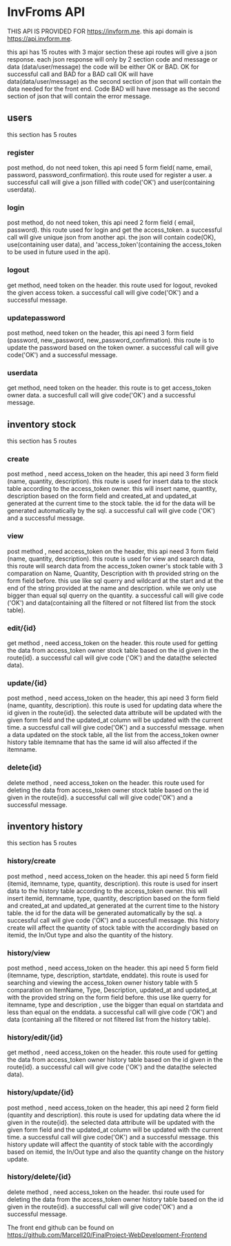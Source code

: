 # InvFroms API

THIS API IS PROVIDED FOR https://invform.me.
this api domain is https://api.invform.me.

this api has 15 routes with 3 major section
these api routes will give a json response. each json response will only by 2 section code and message or data (data/user/message)
the code will be either OK or BAD. OK for successful call and BAD for a BAD call
OK will have data(data/user/message) as the second section of json that will contain the data needed for the front end. 
Code BAD will have message as the second section of json that will contain the error message.

## users
this section has 5 routes

### register
post method, do not need token, this api need 5 form field( name, email, password, password_confirmation). this route used for register a user. a successful call will give a json fillled with code('OK') and user(containing userdata).

### login
post method, do not need token, this api need 2 form field ( email, password). this route used for login and get the access_token. a successful call will give unique json from another api. the json will contain code(OK), use(containing user data), and 'access_token'(containing the access_token to be used in future used in the api).

### logout
get method, need token on the header. this route used for logout, revoked the given access token. a successful call will give code('OK') and a successful message.

### updatepassword
post method, need token on the header, this api need 3 form field (password, new_password, new_password_confirmation). this route is to update the password based on the token owner. a successful call will give code('OK') and a successful message.

### userdata
get method, need token on the header. this route is to get access_token owner data. a succesfull call will give code('OK') and a successful message.


## inventory stock
this section has 5 routes

### create
post method , need access_token on the header, this api need 3 form field (name, quantity, description). this route is used for insert data to the stock table according to the access_token owner. this will insert name, quantity, description based on the form field and created_at and updated_at generated at the current time to the stock table. the id for the data will be generated automatically by the sql. a successful call will give code ('OK') and a successful message.

### view
post method , need access_token on the header, this api need 3 form field (name, quantity, description). this route is used for view and search data, this route will search data from the access_token owner's stock table with 3 comparation on Name, Quantity, Description with th provided string on the form field before. this use like sql querry and wildcard at the start and at the end of the string provided at the name and description. while we only use bigger than equal sql querry on the quantity. a successful call will give code ('OK') and data(containing all the filtered or not filtered list from the stock table).

### edit/{id}
get method , need access_token on the header. this route used for getting the data from access_token owner stock table based on the id given in the route{id}. a successful call will give code ('OK') and the data(the selected data).

### update/{id}
post method , need access_token on the header, this api need 3 form field (name, quantity, description). this route is used for updating data where the id given in the route{id}. the selected data attribute will be updated with the given form field and the updated_at column will be updated with the current time. a successful call will give code('OK') and a successful message. when a data updated on the stock table, all the list from the access_token owner history table itemname that has the same id will also affected if the itemname.

### delete{id}
delete method , need access_token on the header. this route used for deleting the data from access_token owner stock table based on the id given in the route{id}. a successful call will give code('OK') and a successful message.


## inventory history
this section has 5 routes

### history/create
post method , need access_token on the header. this api need 5 form field (itemid, itemname, type, quantity, description). this route is used for insert data to the history table according to the access_token owner. this will insert itemid, itemname, type,  quantity, description based on the form field and created_at and updated_at generated at the current time to the history table. the id for the data will be generated automatically by the sql. a successful call will give code ('OK') and a succesfull message. this history create will affect the quantity of stock table with the accordingly based on itemid, the In/Out type and also the quantity of the history.

### history/view
post method , need access_token on the header. this api need 5 form field (itemname, type, description, startdate, enddate). this route is used for searching and viewing the access_token owner history table with 5 comparation on ItemName, Type, Description, updated_at and updated_at with the provided string on the form field before. this use like querry for itemname, type and description , use the bigger than equal on startdata and less than equal on the enddata. a successful call will give code ('OK') and data (containing all the filtered or not filtered list from the history table).

### history/edit/{id}
get method , need access_token on the header. this route used for getting the data from access_token owner history table based on the id given in the route{id}. a successful call will give code ('OK') and the data(the selected data). 

### history/update/{id}
post method , need access_token on the header, this api need 2 form field (quantity and description). this route is used for updating data where the id given in the route{id}. the selected data attribute will be updated with the given form field and the updated_at column will be updated with the current time. a successful call will give code('OK') and a successful message. this history update will affect the quantity of stock table with the accordingly based on itemid, the In/Out type and also the quantity change on the history update.

### history/delete/{id}
delete method , need access_token on the header. thsi route used for deleting the data from the access_token owner history table based on the id given in the route{id}. a successful call will give code('OK') and a successful message.





The front end github can be found on https://github.com/Marcell20/FinalProject-WebDevelopment-Frontend